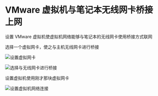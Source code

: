 # VMware 虚拟机与笔记本无线网卡桥接上网

设置 VMware 虚拟机使虚拟机网络能够与笔记本的无线网卡使用桥接方式联网

选择一个虚拟网卡，使之与主机无线网卡进行桥接

![设置虚拟网卡](https://github.com/mozillazg/my-blog-file/raw/master/2012/10/2012-10-1421001.png "")

![选择与无线网卡进行桥接](https://github.com/mozillazg/my-blog-file/raw/master/2012/10/2012-10-1421002.png "")

设置虚拟机使用刚才那块虚拟网卡

![设置虚拟机网络连接](https://github.com/mozillazg/my-blog-file/raw/master/2012/10/2012-10-142103.png "")
